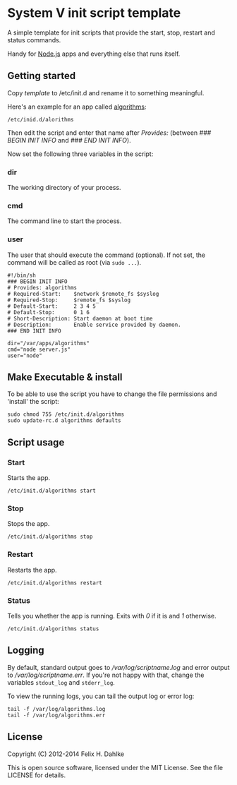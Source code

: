 System V init script template
=============================

A simple template for init scripts that provide the start, stop,
restart and status commands.

Handy for [Node.js](http://http://nodejs.org/) apps and everything
else that runs itself.

Getting started
---------------

Copy _template_ to /etc/init.d and rename it to something
meaningful. 

Here's an example for an app called
[algorithms](http://algorithms.ubercode.de):

    /etc/inid.d/alorithms

Then edit the script and enter that name after _Provides:_ (between _### BEGIN INIT INFO_ and _### END INIT INFO_).

Now set the following three variables in the script:

### dir ###

The working directory of your process.

### cmd ###

The command line to start the process.

### user ###

The user that should execute the command (optional).
If not set, the command will be called as root (via `sudo ...`).

    #!/bin/sh
    ### BEGIN INIT INFO
    # Provides: algorithms
    # Required-Start:    $network $remote_fs $syslog
    # Required-Stop:     $remote_fs $syslog
    # Default-Start:     2 3 4 5
    # Default-Stop:      0 1 6
    # Short-Description: Start daemon at boot time
    # Description:       Enable service provided by daemon.
    ### END INIT INFO

    dir="/var/apps/algorithms"
    cmd="node server.js"
    user="node"


Make Executable & install
---------------
To be able to use the script you have to change the file permissions and 'install' the script:
    
    sudo chmod 755 /etc/init.d/algorithms
    sudo update-rc.d algorithms defaults

Script usage
------------

### Start ###

Starts the app.

    /etc/init.d/algorithms start

### Stop ###

Stops the app.

    /etc/init.d/algorithms stop

### Restart ###

Restarts the app.

    /etc/init.d/algorithms restart

### Status ###

Tells you whether the app is running. Exits with _0_ if it is and _1_
otherwise.

    /etc/init.d/algorithms status

Logging
-------

By default, standard output goes to _/var/log/scriptname.log_ and
error output to _/var/log/scriptname.err_. If you're not happy with
that, change the variables `stdout_log` and `stderr_log`.

To view the running logs, you can tail the output log or error log:

    tail -f /var/log/algorithms.log
    tail -f /var/log/algorithms.err

License
-------

Copyright (C) 2012-2014 Felix H. Dahlke

This is open source software, licensed under the MIT License. See the
file LICENSE for details.
